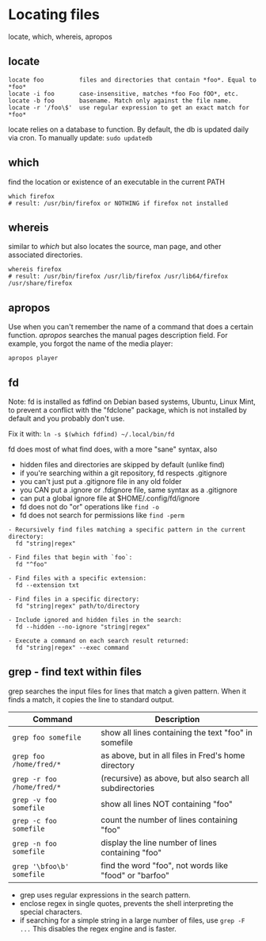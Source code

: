 # Locating files

locate, which, whereis, apropos

## locate
```
locate foo          files and directories that contain *foo*. Equal to *foo*
locate -i foo       case-insensitive, matches *foo Foo fOO*, etc.
locate -b foo       basename. Match only against the file name.
locate -r '/foo\$'  use regular expression to get an exact match for *foo*
```
locate relies on a database to function. By default, the db is updated daily via cron.
To manually update: `sudo updatedb`

## which
find the location or existence of an executable in the current PATH
```
which firefox
# result: /usr/bin/firefox or NOTHING if firefox not installed
```

## whereis
similar to *which* but also locates the source, man page, and other associated directories.

```
whereis firefox
# result: /usr/bin/firefox /usr/lib/firefox /usr/lib64/firefox /usr/share/firefox
```

## apropos
Use when you can't remember the name of a command that does a certain function.
*apropos* searches the manual pages description field.
For example, you forgot the name of the media player:

    apropos player

## fd
Note: fd is installed as fdfind on Debian based systems, Ubuntu, Linux Mint,
to prevent a conflict with the "fdclone" package, which is not installed by default and
you probably don't use.

Fix it with: `ln -s $(which fdfind) ~/.local/bin/fd`

fd does most of what find does, with a more "sane" syntax, also
- hidden files and directories are skipped by default (unlike find)
- if you're searching within a git repository, fd respects .gitignore
- you can't just put a .gitignore file in any old folder
- you CAN put a .ignore or .fdignore file, same syntax as a .gitignore
- can put a global ignore file at $HOME/.config/fd/ignore
- fd does not do "or" operations like `find -o`
- fd does not search for permissions like `find -perm`

```
- Recursively find files matching a specific pattern in the current directory:
  fd "string|regex"

- Find files that begin with `foo`:
  fd "^foo"

- Find files with a specific extension:
  fd --extension txt

- Find files in a specific directory:
  fd "string|regex" path/to/directory

- Include ignored and hidden files in the search:
  fd --hidden --no-ignore "string|regex"

- Execute a command on each search result returned:
  fd "string|regex" --exec command
```

## grep - find text within files

grep searches the input files for lines that match a given pattern. When
it finds a match, it copies the line to standard output.

| Command                    | Description                                              |
|----------------------------|----------------------------------------------------------|
| `grep foo somefile`        | show all lines containing the text "foo" in somefile     |
| `grep foo /home/fred/*`    | as above, but in all files in Fred's home directory      |
| `grep -r foo /home/fred/*` | (recursive) as above, but also search all subdirectories |
| `grep -v foo somefile`     | show all lines NOT containing "foo"                      |
| `grep -c foo somefile`     | count the number of lines containing "foo"               |
| `grep -n foo somefile`     | display the line number of lines containing "foo"        |
| `grep '\bfoo\b' somefile`  | find the word "foo", not words like "food" or "barfoo"   |

- grep uses regular expressions in the search pattern.
- enclose regex in single quotes, prevents the shell interpreting the special characters.
- if searching for a simple string in a large number of files, use `grep -F ...`
This disables the regex engine and is faster.

